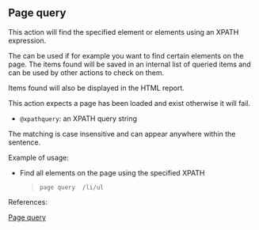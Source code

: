 ## Page query

This action will find the specified element or elements using an XPATH expression.

The can be used if for example you want to find certain elements on the page. The items found will be saved in an internal list of queried items and can be used by other actions to check on them.

Items found will also be displayed in the HTML report.

This action expects a page has been loaded and exist otherwise it will fail.

- `@xpathquery`: an XPATH query string

The matching is case insensitive and can appear anywhere within the sentence.

Example of usage:

- Find all elements on the page using the specified XPATH

    > `page query  /li/ul`


References:

[Page query](https://github.com/DasAng/phobo-release/blob/master/docs/browser_actions.md#page-query)